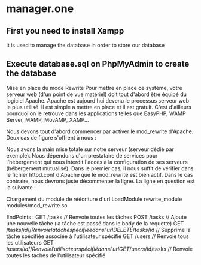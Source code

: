 # manager.one

## First you need to install Xampp
It is used to manage the database in order to store our database

## Execute database.sql on PhpMyAdmin to create the database


Mise en place du mode Rewrite
Pour mettre en place ce système, votre serveur web (d'un point de vue matériel) doit tout d'abord être équipé du logiciel Apache. Apache est aujourd'hui devenu le processus serveur web le plus utilisé. Il est simple a mettre en place et il est gratuit. C'est d'ailleurs pourquoi on le retrouve dans les applications telles que EasyPHP, WAMP Server, MAMP, MovAMP, XAMP...

Nous devons tout d'abord commencer par activer le mod_rewrite d'Apache. Deux cas de figure s'offrent à nous :

Nous avons la main mise totale sur notre serveur (serveur dédié par exemple).
Nous dépendons d'un prestataire de services pour l'hébergement qui nous interdit l'accès à la configuration de ses serveurs (hébergement mutualisé).
Dans le premier cas, il nous suffit de vérifier dans le fichier httpd.conf d'Apache que le mod_rewrite est bien actif. Dans le cas contraire, nous devrons juste décommenter la ligne. La ligne en question est la suivante :

Chargement du module de réécriture d'url
LoadModule rewrite_module modules/mod_rewrite.so

EndPoints :
GET 	/tasks			// Renvoie toutes les tâches
POST 	/tasks 		        // Ajoute une nouvelle tâche (la tâche est passé dans le body de la requette)
GET 	/tasks/$id		// Renvoie la tâche spécifiée dans l'url
DELETE 	/tasks/$id		// Supprime la tâche spécifiée associée à l'utilisateur spécifié
GET 	/users			// Renvoie tous les utilisateurs
GET 	/users/$id		// Renvoie l'utilisateur spécifié dans l'url
GET 	/users/$id/tasks	// Renvoie toutes les taches de l'utilisateur spécifié
